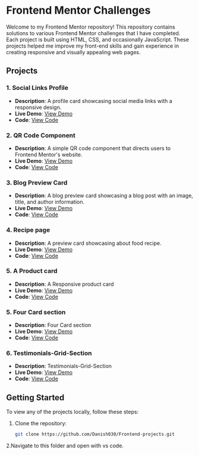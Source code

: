 # Frontend Mentor Challenges

Welcome to my Frontend Mentor repository! This repository contains solutions to various Frontend Mentor challenges that I have completed. Each project is built using HTML, CSS, and occasionally JavaScript. These projects helped me improve my front-end skills and gain experience in creating responsive and visually appealing web pages.

## Projects

### 1. Social Links Profile
- **Description**: A profile card showcasing social media links with a responsive design.
- **Live Demo**: [View Demo](https://danish030.github.io/Frontend-projects/social-links-profile-main/index.html)
- **Code**: [View Code](https://github.com/Danish030/Frontend-projects/tree/master/social-links-profile-main)

### 2. QR Code Component
- **Description**: A simple QR code component that directs users to Frontend Mentor's website.
- **Live Demo**: [View Demo](https://danish030.github.io/Frontend-projects/qr-code-component/index.html)
- **Code**: [View Code](https://github.com/Danish030/Frontend-projects/tree/master/qr-code-component)

### 3. Blog Preview Card
- **Description**: A blog preview card showcasing a blog post with an image, title, and author information.
- **Live Demo**: [View Demo](https://danish030.github.io/Frontend-projects/blog-preview-card-main/index.html)
- **Code**: [View Code](https://github.com/Danish030/Frontend-projects/tree/master/blog-preview-card-main)

### 4. Recipe page
- **Description**: A  preview card showcasing about food recipe.
- **Live Demo**: [View Demo](https://danish030.github.io/Frontend-projects/recipe-page-main/index.html)
- **Code**: [View Code](https://github.com/Danish030/Frontend-projects/tree/master/recipe-page-main)

### 5. A Product card
- **Description**: A Responsive product card 
- **Live Demo**: [View Demo](https://danish030.github.io/Frontend-projects/product-preview-card-component-main/index.html)
- **Code**: [View Code](https://github.com/Danish030/Frontend-projects/tree/master/product-preview-card-component-main)

### 5. Four Card section
- **Description**: Four Card section
- **Live Demo**: [View Demo](https://danish030.github.io/Frontend-projects/four-card-feature-section-master/index.html)
- **Code**: [View Code](https://github.com/Danish030/Frontend-projects/tree/master/four-card-feature-section-master)

### 6. Testimonials-Grid-Section
- **Description**: Testimonials-Grid-Section
- **Live Demo**: [View Demo](https://danish030.github.io/Frontend-projects/testimonials-grid-section-main/index.html)
- **Code**: [View Code](https://github.com/Danish030/Frontend-projects/tree/master/testimonials-grid-section-main)

## Getting Started

To view any of the projects locally, follow these steps:

1. Clone the repository:
   ```bash
   git clone https://github.com/Danish030/Frontend-projects.git
2.Navigate to this folder and open with vs code.
